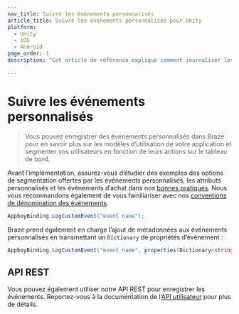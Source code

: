 ```yaml
---
nav_title: Suivre les événements personnalisés
article_title: Suivre les événements personnalisés pour Unity
platform: 
  - Unity
  - iOS
  - Android
page_order: 1
description: "Cet article de référence explique comment journaliser les événements personnalisés sur la plateforme Unity."

---
```


# Suivre les événements personnalisés

> Vous pouvez enregistrer des événements personnalisés dans Braze pour en savoir plus sur les modèles d’utilisation de votre application et segmenter vos utilisateurs en fonction de leurs actions sur le tableau de bord.

Avant l’implémentation, assurez-vous d’étudier des exemples des options de segmentation offertes par les événements personnalisés, les attributs personnalisés et les événements d’achat dans nos [bonnes pratiques][4]. Nous vous recommandons également de vous familiariser avec nos [conventions de dénomination des événements]({{site.baseurl}}/user_guide/data_and_analytics/custom_data/event_naming_conventions/).

```csharp
AppboyBinding.LogCustomEvent("event name");
```

Braze prend également en charge l’ajout de métadonnées aux événements personnalisés en transmettant un `Dictionary` de propriétés d’événement :

```csharp
AppboyBinding.LogCustomEvent("event name", properties(Dictionary<string, object>));
```

## API REST

Vous pouvez également utiliser notre API REST pour enregistrer les événements. Reportez-vous à la documentation de l’[API utilisateur][5] pour plus de détails.

[4]: {{site.baseurl}}/developer_guide/platform_wide/analytics_overview/#best-practices
[5]: {{site.baseurl}}/developer_guide/rest_api/user_data/#user-data
